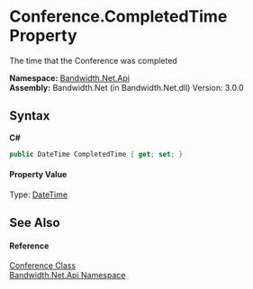 ﻿# Conference.CompletedTime Property 
 

The time that the Conference was completed

**Namespace:**&nbsp;<a href ="N_Bandwidth_Net_Api.md">Bandwidth.Net.Api</a><br />**Assembly:**&nbsp;Bandwidth.Net (in Bandwidth.Net.dll) Version: 3.0.0

## Syntax

**C#**<br />
``` C#
public DateTime CompletedTime { get; set; }
```


#### Property Value
Type: <a href="http://msdn2.microsoft.com/en-us/library/03ybds8y" target="_blank">DateTime</a>

## See Also


#### Reference
<a href ="T_Bandwidth_Net_Api_Conference.md">Conference Class</a><br /><a href ="N_Bandwidth_Net_Api.md">Bandwidth.Net.Api Namespace</a><br />